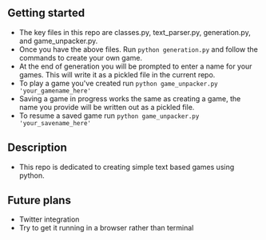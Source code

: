 ## Getting started

* The key files in this repo are classes.py, text_parser.py, generation.py, and game_unpacker.py.
* Once you have the above files.  Run `python generation.py` and follow the commands to create your own game.
* At the end of generation you will be prompted to enter a name for your games.  This will write it as a pickled file in the current repo.
* To play a game you've created run `python game_unpacker.py 'your_gamename_here'` 
* Saving a game in progress works the same as creating a game, the name you provide will be written out as a pickled file.  
* To resume a saved game run `python game_unpacker.py 'your_savename_here'`

## Description

* This repo is dedicated to creating simple text based games using python. 

## Future plans
* Twitter integration
* Try to get it running in a browser rather than terminal

